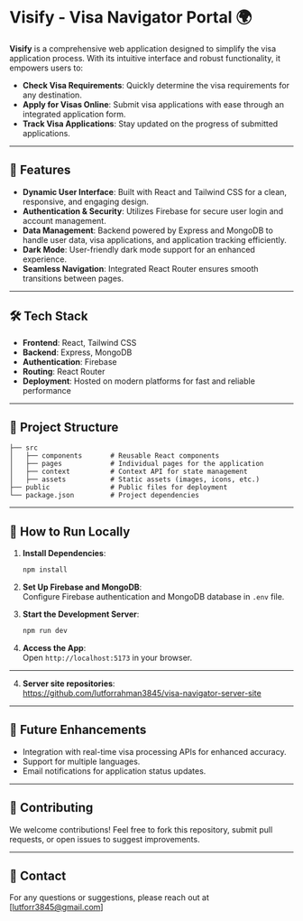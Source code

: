 # Visify - Visa Navigator Portal 🌍

**Visify** is a comprehensive web application designed to simplify the visa application process. With its intuitive interface and robust functionality, it empowers users to:

- **Check Visa Requirements**: Quickly determine the visa requirements for any destination.
- **Apply for Visas Online**: Submit visa applications with ease through an integrated application form.
- **Track Visa Applications**: Stay updated on the progress of submitted applications.

---

## 🚀 Features

- **Dynamic User Interface**: Built with React and Tailwind CSS for a clean, responsive, and engaging design.
- **Authentication & Security**: Utilizes Firebase for secure user login and account management.
- **Data Management**: Backend powered by Express and MongoDB to handle user data, visa applications, and application tracking efficiently.
- **Dark Mode**: User-friendly dark mode support for an enhanced experience.
- **Seamless Navigation**: Integrated React Router ensures smooth transitions between pages.

---

## 🛠️ Tech Stack

- **Frontend**: React, Tailwind CSS
- **Backend**: Express, MongoDB
- **Authentication**: Firebase
- **Routing**: React Router
- **Deployment**: Hosted on modern platforms for fast and reliable performance

---

## 📂 Project Structure

```plaintext
├── src
│   ├── components       # Reusable React components
│   ├── pages            # Individual pages for the application
│   ├── context          # Context API for state management
│   ├── assets           # Static assets (images, icons, etc.) 
├── public               # Public files for deployment
└── package.json         # Project dependencies
```

---

## 🌟 How to Run Locally

1. **Install Dependencies**:  
   ```bash
   npm install
   ```

2. **Set Up Firebase and MongoDB**:  
   Configure Firebase authentication and MongoDB database in `.env` file.

3. **Start the Development Server**:  
   ```bash
   npm run dev
   ```

4. **Access the App**:  
   Open `http://localhost:5173` in your browser.

---
4. **Server site repositories**:  
  https://github.com/lutforrahman3845/visa-navigator-server-site
---

## 📝 Future Enhancements

- Integration with real-time visa processing APIs for enhanced accuracy.
- Support for multiple languages.
- Email notifications for application status updates.

---

## 🤝 Contributing

We welcome contributions! Feel free to fork this repository, submit pull requests, or open issues to suggest improvements.

---


## 📧 Contact

For any questions or suggestions, please reach out at [lutforr3845@gmail.com]

